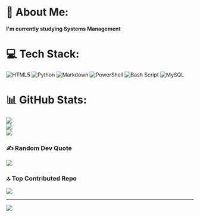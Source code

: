 # 💫 About Me:
**I'm currently studying Systems Management** <br>


# 💻 Tech Stack:
![HTML5](https://img.shields.io/badge/html5-%23E34F26.svg?style=for-the-badge&logo=html5&logoColor=white) ![Python](https://img.shields.io/badge/python-3670A0?style=for-the-badge&logo=python&logoColor=ffdd54) ![Markdown](https://img.shields.io/badge/markdown-%23000000.svg?style=for-the-badge&logo=markdown&logoColor=white) ![PowerShell](https://img.shields.io/badge/PowerShell-%235391FE.svg?style=for-the-badge&logo=powershell&logoColor=white) ![Bash Script](https://img.shields.io/badge/bash_script-%23121011.svg?style=for-the-badge&logo=gnu-bash&logoColor=white) ![MySQL](https://img.shields.io/badge/mysql-4479A1.svg?style=for-the-badge&logo=mysql&logoColor=white)
# 📊 GitHub Stats:
![](https://github-readme-stats.vercel.app/api?username=daaviidsiilvaa&theme=dark&hide_border=false&include_all_commits=false&count_private=false)<br/>
![](https://github-readme-streak-stats.herokuapp.com/?user=daaviidsiilvaa&theme=dark&hide_border=false)<br/>
![](https://github-readme-stats.vercel.app/api/top-langs/?username=daaviidsiilvaa&theme=dark&hide_border=false&include_all_commits=false&count_private=false&layout=compact)

### ✍️ Random Dev Quote
![](https://quotes-github-readme.vercel.app/api?type=horizontal&theme=radical)

### 🔝 Top Contributed Repo
![](https://github-contributor-stats.vercel.app/api?username=daaviidsiilvaa&limit=5&theme=dark&combine_all_yearly_contributions=true)

---
[![](https://visitcount.itsvg.in/api?id=daaviidsiilvaa&icon=0&color=0)](https://visitcount.itsvg.in)

<!-- Proudly created with GPRM ( https://gprm.itsvg.in ) -->

